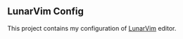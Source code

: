 ## LunarVim Config
This project contains my configuration of [LunarVim](https://www.lunarvim.org/) editor.  
